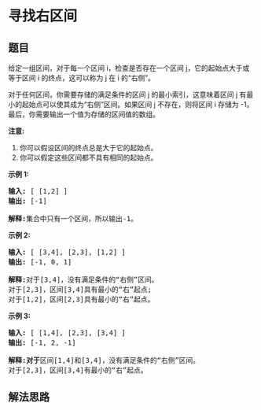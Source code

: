 # 寻找右区间

## 题目

<HTML><p>给定一组区间，对于每一个区间 i，检查是否存在一个区间 j，它的起始点大于或等于区间&nbsp;i 的终点，这可以称为 j 在 i 的&ldquo;右侧&rdquo;。</p>

<p>对于任何区间，你需要存储的满足条件的区间&nbsp;j 的最小索引，这意味着区间 j 有最小的起始点可以使其成为&ldquo;右侧&rdquo;区间。如果区间&nbsp;j 不存在，则将区间 i 存储为 -1。最后，你需要输出一个值为存储的区间值的数组。</p>

<p><strong>注意:</strong></p>

<ol>
	<li>你可以假设区间的终点总是大于它的起始点。</li>
	<li>你可以假定这些区间都不具有相同的起始点。</li>
</ol>

<p><strong>示例 1:</strong></p>

<pre>
<strong>输入:</strong> [ [1,2] ]
<strong>输出:</strong> [-1]

<strong>解释:</strong>集合中只有一个区间，所以输出-1。
</pre>

<p><strong>示例 2:</strong></p>

<pre>
<strong>输入:</strong> [ [3,4], [2,3], [1,2] ]
<strong>输出:</strong> [-1, 0, 1]

<strong>解释:</strong>对于[3,4]，没有满足条件的&ldquo;右侧&rdquo;区间。
对于[2,3]，区间[3,4]具有最小的&ldquo;右&rdquo;起点;
对于[1,2]，区间[2,3]具有最小的&ldquo;右&rdquo;起点。
</pre>

<p><strong>示例 3:</strong></p>

<pre>
<strong>输入:</strong> [ [1,4], [2,3], [3,4] ]
<strong>输出:</strong> [-1, 2, -1]

<strong>解释:对于</strong>区间[1,4]和[3,4]，没有满足条件的&ldquo;右侧&rdquo;区间。
对于[2,3]，区间[3,4]有最小的&ldquo;右&rdquo;起点。
</pre>
</HTML>

## 解法思路
